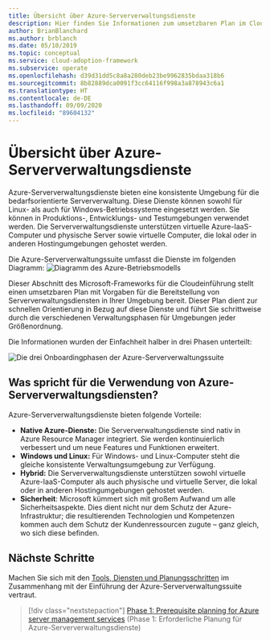 ```yaml
---
title: Übersicht über Azure-Serververwaltungsdienste
description: Hier finden Sie Informationen zum umsetzbaren Plan im Cloud Adoption Framework, der Vorgaben für die Bereitstellung von Serververwaltungsdiensten in Ihrer Umgebung bereitstellt.
author: BrianBlanchard
ms.author: brblanch
ms.date: 05/10/2019
ms.topic: conceptual
ms.service: cloud-adoption-framework
ms.subservice: operate
ms.openlocfilehash: d39d31dd5c8a8a280deb23be9962835bdaa318b6
ms.sourcegitcommit: 8b82889dca0091f3cc64116f998a3a878943c6a1
ms.translationtype: HT
ms.contentlocale: de-DE
ms.lasthandoff: 09/09/2020
ms.locfileid: "89604132"
---
```

# <a name="overview-of-azure-server-management-services"></a>Übersicht über Azure-Serververwaltungsdienste

Azure-Serververwaltungsdienste bieten eine konsistente Umgebung für die bedarfsorientierte Serververwaltung. Diese Dienste können sowohl für Linux- als auch für Windows-Betriebssysteme eingesetzt werden. Sie können in Produktions-, Entwicklungs- und Testumgebungen verwendet werden. Die Serververwaltungsdienste unterstützen virtuelle Azure-IaaS-Computer und physische Server sowie virtuelle Computer, die lokal oder in anderen Hostingumgebungen gehostet werden.

Die Azure-Serververwaltungssuite umfasst die Dienste im folgenden Diagramm: ![Diagramm des Azure-Betriebsmodells](./media/operations-diagram.png)

Dieser Abschnitt des Microsoft-Frameworks für die Cloudeinführung stellt einen umsetzbaren Plan mit Vorgaben für die Bereitstellung von Serververwaltungsdiensten in Ihrer Umgebung bereit. Dieser Plan dient zur schnellen Orientierung in Bezug auf diese Dienste und führt Sie schrittweise durch die verschiedenen Verwaltungsphasen für Umgebungen jeder Größenordnung.

Die Informationen wurden der Einfachheit halber in drei Phasen unterteilt:

![Die drei Onboardingphasen der Azure-Serververwaltungssuite](./media/operations-stages.png)

## <a name="why-use-azure-server-management-services"></a>Was spricht für die Verwendung von Azure-Serververwaltungsdiensten?

Azure-Serververwaltungsdienste bieten folgende Vorteile:

- **Native Azure-Dienste:** Die Serververwaltungsdienste sind nativ in Azure Resource Manager integriert. Sie werden kontinuierlich verbessert und um neue Features und Funktionen erweitert.
- **Windows und Linux:** Für Windows- und Linux-Computer steht die gleiche konsistente Verwaltungsumgebung zur Verfügung.
- **Hybrid:** Die Serververwaltungsdienste unterstützen sowohl virtuelle Azure-IaaS-Computer als auch physische und virtuelle Server, die lokal oder in anderen Hostingumgebungen gehostet werden.
- **Sicherheit**: Microsoft kümmert sich mit großem Aufwand um alle Sicherheitsaspekte. Dies dient nicht nur dem Schutz der Azure-Infrastruktur; die resultierenden Technologien und Kompetenzen kommen auch dem Schutz der Kundenressourcen zugute – ganz gleich, wo sich diese befinden.

## <a name="next-steps"></a>Nächste Schritte

Machen Sie sich mit den [Tools, Diensten und Planungsschritten](./prerequisites.md) im Zusammenhang mit der Einführung der Azure-Serververwaltungssuite vertraut.

> [!div class="nextstepaction"]
> [Phase 1: Prerequisite planning for Azure server management services](./prerequisites.md) (Phase 1: Erforderliche Planung für Azure-Serververwaltungsdienste)
